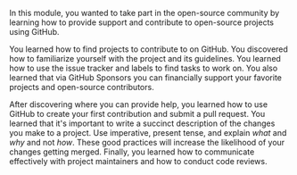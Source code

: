 In this module, you wanted to take part in the open-source community by learning how to provide support and contribute to open-source projects using GitHub.

You learned how to find projects to contribute to on GitHub. You discovered how to familiarize yourself with the project and its guidelines. You learned how to use the issue tracker and labels to find tasks to work on. You also learned that via GitHub Sponsors you can financially support your favorite projects and open-source contributors.

After discovering where you can provide help, you learned how to use GitHub to create your first contribution and submit a pull request. You learned that it's important to write a succinct description of the changes you make to a project. Use imperative, present tense, and explain *what* and *why* and not *how*. These good practices will increase the likelihood of your changes getting merged. Finally, you learned how to communicate effectively with project maintainers and how to conduct code reviews.
